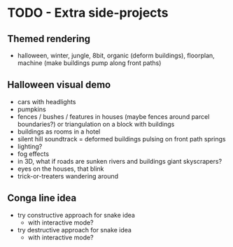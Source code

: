 # TODO - Extra side-projects

## Themed rendering

- halloween, winter, jungle, 8bit, organic (deform buildings), floorplan,
  machine (make buildings pump along front paths)

## Halloween visual demo

- cars with headlights
- pumpkins
- fences / bushes / features in houses (maybe fences around parcel boundaries?) or triangulation on a block with buildings
- buildings as rooms in a hotel
- silent hill soundtrack
= deformed buildings pulsing on front path springs
- lighting?
- fog effects
- in 3D, what if roads are sunken rivers and buildings giant skyscrapers?
- eyes on the houses, that blink
- trick-or-treaters wandering around

## Conga line idea

- try constructive approach for snake idea
	- with interactive mode?
- try destructive approach for snake idea
	- with interactive mode?

